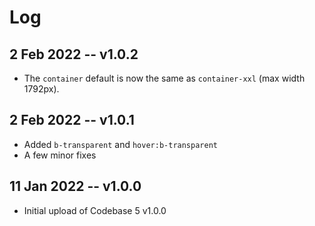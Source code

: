 # Log

## 2 Feb 2022 -- v1.0.2

* The `container` default is now the same as `container-xxl` (max width 1792px).

## 2 Feb 2022 -- v1.0.1

* Added `b-transparent` and `hover:b-transparent`
* A few minor fixes

## 11 Jan 2022 -- v1.0.0

* Initial upload of Codebase 5 v1.0.0
